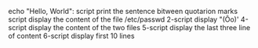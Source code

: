 echo "Hello, World": script print the sentence bitween quotarion marks
script display the content of the file /etc/passwd
2-script display "(Ôo)'
4-script display the content of the two files
5-script display the last three line of content
6-script display first 10 lines
